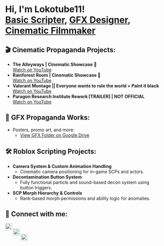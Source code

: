 <h1>Hi, I'm Lokotube11!<br/>
<a href="https://github.com/Lokotube11">Basic Scripter</a>, 
<a href="https://drive.google.com/drive/folders/1knKv79VAIYfchP7NAaCcDkwJ-PAWdV3O">GFX Designer</a>, 
<a href="https://www.youtube.com/@lokotube11">Cinematic Filmmaker</a></h1>

<h2>🎬 Cinematic Propaganda Projects:</h2>

- <b>The Alleyways | Cinematic Showcase 🏢</b>  
   [Watch on YouTube](https://www.youtube.com/watch?v=-5e3BaFRe0M)
- <b>Rainforest Room | Cinematic Showcase 🌿</b>  
   [Watch on YouTube](https://www.youtube.com/watch?v=brKAmwVw_SM)
- <b>Valorant Montage || Everyone wants to rule the world + Paint it black</b>  
   [Watch on YouTube](https://www.youtube.com/watch?v=4RulCGf35yE)
 - <b>Paragon Research Institute Rework [TRAILER] | NOT OFFICIAL</b>  
   [Watch on YouTube](https://www.youtube.com/watch?v=x7yCIB5z9KU)

<h2>🎨 GFX Propaganda Works:</h2>

- Posters, promo art, and more:  
  - [View GFX Folder on Google Drive](https://drive.google.com/drive/folders/1EPaSUVIFZZOdxtvO7AGLhDX0R7PetvbN?usp=sharing)

<h2>🛠️ Roblox Scripting Projects:</h2>

- <b>Camera System & Custom Animation Handling</b>  
  - Cinematic camera positioning for in-game SCPs and actors.
- <b>Decontamination Button System</b>  
  - Fully functional particle and sound-based decon system using button triggers.
- <b>SCP Morph Hierarchy & Controls</b>  
  - Rank-based morph permissions and ability logic for anomalies.

<h2> 🤳 Connect with me:</h2>

[<img align="left" alt="Lokotube11 | YouTube" width="22px" src="https://cdn.jsdelivr.net/npm/simple-icons@v3/icons/youtube.svg" />][youtube]  
[<img align="left" alt="Lokotube11 | Roblox" width="22px" src="https://cdn.jsdelivr.net/npm/simple-icons@v3/icons/roblox.svg" />][roblox]  
[<img align="left" alt="Lokotube11 | GitHub" width="22px" src="https://cdn.jsdelivr.net/npm/simple-icons@v3/icons/github.svg" />][github]

<br/>

[youtube]: https://www.youtube.com/@lokotube11
[roblox]: https://www.roblox.com/users/1367691683/profile
[github]: https://github.com/Lokotube11
